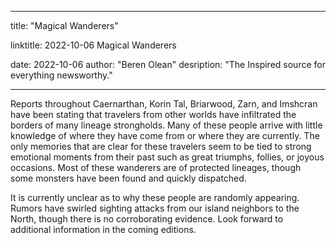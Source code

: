 
---
title: "Magical Wanderers"

linktitle: 2022-10-06  Magical Wanderers

date: 2022-10-06
author: "Beren Olean"
desription: "The Inspired source for everything newsworthy."

---

Reports throughout Caernarthan, Korin Tal, Briarwood, Zarn, and Imshcran have been stating that travelers from other worlds have infiltrated the borders of many lineage strongholds. Many of these people arrive with little knowledge of where they have come from or where they are currently. The only memories that are clear for these travelers seem to be tied to strong emotional moments from their past such as great triumphs, follies, or joyous occasions. Most of these wanderers are of protected lineages, though some monsters have been found and quickly dispatched.

It is currently unclear as to why these people are randomly appearing. Rumors have swirled sighting attacks from our island neighbors to the North, though there is no corroborating evidence. Look forward to additional information in the coming editions.
